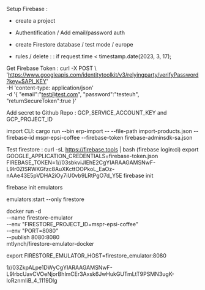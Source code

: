 
Setup Firebase : 
- create a project
- Authentification / Add email/password auth

- create Firestore database / test mode / europe
- rules / delete : 
    : if
  request.time < timestamp.date(2023, 3, 17);
    
Get Firebase Token : 
curl -X POST \  'https://www.googleapis.com/identitytoolkit/v3/relyingparty/verifyPassword?key=$API_KEY' \
  -H 'content-type: application/json' \
  -d '{ "email":"test@test.com", "password":"testeuh", "returnSecureToken":true }'

Add secret to Github Repo : 
GCP_SERVICE_ACCOUNT_KEY and GCP_PROJECT_ID

import CLI:
cargo run --bin erp-import -- --file-path import-products.json --firebase-id mspr-epsi-coffee --firebase-token firebase-adminsdk-sa.json

Test firestore : 
curl -sL https://firebase.tools | bash
(firebase login:ci)
export GOOGLE_APPLICATION_CREDENTIALS=firebase-token.json
FIREBASE_TOKEN=1//03sbkviJIEhE2CgYIARAAGAMSNwF-L9Ir0ZlSRWKGfzc8AuXKcttOOPkoL_EaOz-nAAe43E5pVDHA2iOy7iU0vb9LRtPgO7d_Y5E
firebase init

firebase init emulators 


emulators:start --only firestore


docker run -d \
  --name firestore-emulator \
  --env "FIRESTORE_PROJECT_ID=mspr-epsi-coffee" \
  --env "PORT=8080" \
  --publish 8080:8080 \
  mtlynch/firestore-emulator-docker


export FIRESTORE_EMULATOR_HOST=firestore_emulator:8080



1//03ZkpALpe1DWyCgYIARAAGAMSNwF-L9IrbcUavCVOeNjorBhlmCEr3Axsk6JwHukGUTmLtT9PSMN3ugK-loRznmIiB_4_1119Dlg